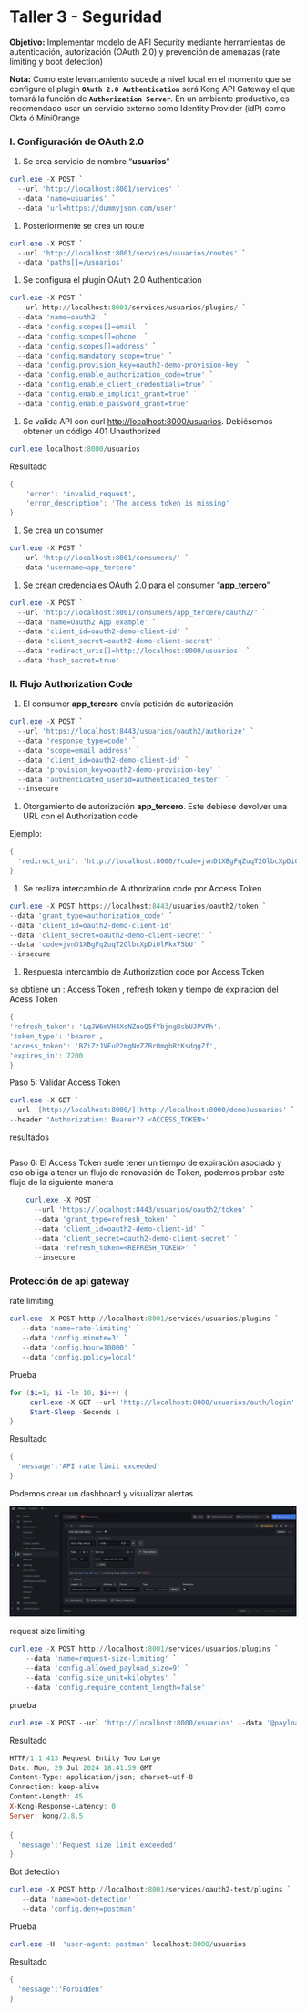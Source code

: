 # Taller 3 - Seguridad

**Objetivo:** Implementar modelo de API Security mediante herramientas de autenticación, autorización (OAuth 2.0) y prevención de amenazas (rate limiting y boot detection)

**Nota:** Como este levantamiento sucede a nivel local en el momento que se configure el plugin **`OAuth 2.0 Authentication`** será Kong API Gateway el que tomará la función de **`Authorization Server`**. En un ambiente productivo, es recomendado usar un servicio externo como Identity Provider (idP) como Okta ó MiniOrange

### I. Configuración de OAuth 2.0

1. Se crea servicio de nombre “**usuarios**”

```powershell
curl.exe -X POST `
  --url 'http://localhost:8001/services' `
  --data 'name=usuarios' `
  --data 'url=https://dummyjson.com/user'
```

1. Posteriormente se crea un route 

```powershell
curl.exe -X POST `
  --url 'http://localhost:8001/services/usuarios/routes' `
  --data 'paths[]=/usuarios'
```

1. Se configura el plugin OAuth 2.0 Authentication

```powershell
curl.exe -X POST `
  --url http://localhost:8001/services/usuarios/plugins/ `
  --data 'name=oauth2' `
  --data 'config.scopes[]=email' `
  --data 'config.scopes[]=phone' `
  --data 'config.scopes[]=address' `
  --data 'config.mandatory_scope=true' `
  --data 'config.provision_key=oauth2-demo-provision-key' `
  --data 'config.enable_authorization_code=true' `
  --data 'config.enable_client_credentials=true' `
  --data 'config.enable_implicit_grant=true' `
  --data 'config.enable_password_grant=true'
```

1. Se valida API con curl [http://localhost:8000/usuarios](http://localhost:8000/usuarios). Debiésemos obtener un código 401 Unauthorized

```powershell
curl.exe localhost:8000/usuarios
```

Resultado

```powershell
{
    'error': 'invalid_request',
    'error_description': 'The access token is missing'
}
```

1. Se crea un consumer

```powershell
curl.exe -X POST `
  --url 'http://localhost:8001/consumers/' `
  --data 'username=app_tercero'
```

1. Se crean credenciales OAuth 2.0 para el consumer “**app_tercero**”

```powershell
curl.exe -X POST `
  --url 'http://localhost:8001/consumers/app_tercero/oauth2/' `
  --data 'name=Oauth2 App example' `
  --data 'client_id=oauth2-demo-client-id' `
  --data 'client_secret=oauth2-demo-client-secret' `
  --data 'redirect_uris[]=http://localhost:8000/usuarios' `
  --data 'hash_secret=true'
```

### II. Flujo Authorization Code

1. El consumer **app_tercero** envía petición de autorización  

```powershell
curl.exe -X POST `
  --url 'https://localhost:8443/usuarios/oauth2/authorize' `
  --data 'response_type=code' `
  --data 'scope=email address' `
  --data 'client_id=oauth2-demo-client-id' `
  --data 'provision_key=oauth2-demo-provision-key' `
  --data 'authenticated_userid=authenticated_tester' `
  --insecure
```

1. Otorgamiento de autorización **app_tercero**. Este debiese devolver una URL con el Authorization code 

Ejemplo:

```powershell
{
  'redirect_uri': 'http://localhost:8000/?code=jvnD1XBgFqZuqT2OlbcXpDiOlFkx75bU'
}
```

1. Se realiza intercambio de Authorization code por Access Token

```powershell
curl.exe -X POST https://localhost:8443/usuarios/oauth2/token `
--data 'grant_type=authorization_code' `
--data 'client_id=oauth2-demo-client-id' `
--data 'client_secret=oauth2-demo-client-secret' `
--data 'code=jvnD1XBgFqZuqT2OlbcXpDiOlFkx75bU' `
--insecure
```

1. Respuesta  intercambio de  Authorization code por  Access Token

se obtiene un :   Access Token , refresh token y tiempo de expiracion del Acess Token

```powershell
{
'refresh_token': 'LqJW6mVH4XsNZnoQ5fYbjngBsbUJPVPh',
'token_type': 'bearer',
'access_token': 'BZiZzJVEuP2mgNvZZBr0mgbRtKsdqgZf',
'expires_in': 7200
}
```

Paso 5:  Validar  Access Token

```powershell
curl.exe -X GET `
--url '[http://localhost:8000/](http://localhost:8000/demo)usuarios' `
--header 'Authorization: Bearer?? <ACCESS_TOKEN>'
```

resultados

```powershell

```

Paso 6:  El Access Token suele tener un tiempo de expiración asociado y eso obliga a tener un flujo de renovación de Token, podemos probar este flujo de la siguiente manera 

```powershell
	curl.exe -X POST `
	  --url 'https://localhost:8443/usuarios/oauth2/token' `
	  --data 'grant_type=refresh_token' `
	  --data 'client_id=oauth2-demo-client-id' `
	  --data 'client_secret=oauth2-demo-client-secret' `
	  --data 'refresh_token=<REFRESH_TOKEN>' `
	  --insecure

```

### Protección de api gateway

rate limiting

```powershell
curl.exe -X POST http://localhost:8001/services/usuarios/plugins `
   --data 'name=rate-limiting' `
   --data 'config.minute=3' `
   --data 'config.hour=10000' `
   --data 'config.policy=local'
```

Prueba 

```powershell
for ($i=1; $i -le 10; $i++) {
     curl.exe -X GET --url 'http://localhost:8000/usuarios/auth/login' --header 'Authorization: Bearer token'
     Start-Sleep -Seconds 1
}
```

Resultado

```powershell
{
  'message':'API rate limit exceeded'
}
```

Podemos crear un dashboard y visualizar alertas

![Untitled](images/Untitled.png)

request size limiting

```powershell
curl.exe -X POST http://localhost:8001/services/usuarios/plugins `
    --data 'name=request-size-limiting' `
    --data 'config.allowed_payload_size=9' `
    --data 'config.size_unit=kilobytes' `
    --data 'config.require_content_length=false' 
```

prueba

```powershell
curl.exe -X POST --url 'http://localhost:8000/usuarios' --data '@payload.json' --header 'Authorization: Bearer YJ3NKhFGxbd1wbvul8oXfQO26xejffWw'
```

Resultado 

```powershell
HTTP/1.1 413 Request Entity Too Large
Date: Mon, 29 Jul 2024 18:41:59 GMT
Content-Type: application/json; charset=utf-8
Connection: keep-alive
Content-Length: 45
X-Kong-Response-Latency: 0
Server: kong/2.8.5

{
  'message':'Request size limit exceeded'
}
```

Bot detection

```powershell
curl.exe -X POST http://localhost:8001/services/oauth2-test/plugins `
   --data 'name=bot-detection' `
   --data 'config.deny=postman'
```

Prueba

```powershell
curl.exe -H  'user-agent: postman' localhost:8000/usuarios
```

Resultado

```powershell
{
  'message':'Forbidden'
}
```
